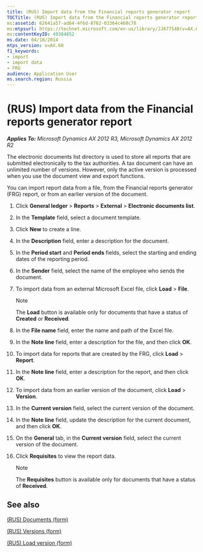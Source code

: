 ```yaml
---
title: (RUS) Import data from the Financial reports generator report
TOCTitle: (RUS) Import data from the Financial reports generator report
ms:assetid: 62641a57-ad64-4f6d-8762-03364c460c78
ms:mtpsurl: https://technet.microsoft.com/en-us/library/JJ677548(v=AX.60)
ms:contentKeyID: 49384852
ms.date: 04/18/2014
mtps_version: v=AX.60
f1_keywords:
- import
- import data
- FRG
audience: Application User
ms.search.region: Russia
---
```


# (RUS) Import data from the Financial reports generator report 


_**Applies To:** Microsoft Dynamics AX 2012 R3, Microsoft Dynamics AX 2012 R2_

The electronic documents list directory is used to store all reports that are submitted electronically to the tax authorities. A tax document can have an unlimited number of versions. However, only the active version is processed when you use the document view and export functions.

You can import report data from a file, from the Financial reports generator (FRG) report, or from an earlier version of the document.

1.  Click **General ledger** \> **Reports** \> **External** \> **Electronic documents list**.

2.  In the **Template** field, select a document template.

3.  Click **New** to create a line.

4.  In the **Description** field, enter a description for the document.

5.  In the **Period start** and **Period ends** fields, select the starting and ending dates of the reporting period.

6.  In the **Sender** field, select the name of the employee who sends the document.

7.  To import data from an external Microsoft Excel file, click **Load** \> **File**.
    

    > [!NOTE]
    > <P>The <STRONG>Load</STRONG> button is available only for documents that have a status of <STRONG>Created</STRONG> or <STRONG>Received</STRONG>.</P>



8.  In the **File name** field, enter the name and path of the Excel file.

9.  In the **Note line** field, enter a description for the file, and then click **OK**.

10. To import data for reports that are created by the FRG, click **Load** \> **Report**.

11. In the **Note line** field, enter a description for the report, and then click **OK**.

12. To import data from an earlier version of the document, click **Load** \> **Version**.

13. In the **Current version** field, select the current version of the document.

14. In the **Note line** field, update the description for the current document, and then click **OK**.

15. On the **General** tab, in the **Current version** field, select the current version of the document.

16. Click **Requisites** to view the report data.
    

    > [!NOTE]
    > <P>The <STRONG>Requisites</STRONG> button is available only for documents that have a status of <STRONG>Received</STRONG>.</P>



## See also

[(RUS) Documents (form)](https://technet.microsoft.com/en-us/library/jj852139\(v=ax.60\))

[(RUS) Versions (form)](https://technet.microsoft.com/en-us/library/jj710762\(v=ax.60\))

[(RUS) Load version (form)](https://technet.microsoft.com/en-us/library/jj710716\(v=ax.60\))

  


